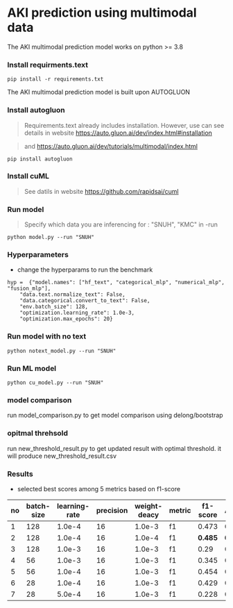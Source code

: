 # AKI prediction using multimodal data

The AKI multimodal prediction model works on python >= 3.8

### Install requirments.text
```
pip install -r requirements.txt
```


The AKI multimodal prediction model is built upon AUTOGLUON

### Install autogluon
> Requirements.text already includes installation. However, use can see details in website https://auto.gluon.ai/dev/index.html#installation

> and https://auto.gluon.ai/dev/tutorials/multimodal/index.html
```
pip install autogluon 
```
### Install cuML
> See datils in website https://github.com/rapidsai/cuml

### Run model
> Specify which data you are inferencing for : "SNUH", "KMC"  in -run


```
python model.py --run "SNUH"
```

### Hyperparameters
- change the hyperparams to run the benchmark

```
hyp =  {"model.names": ["hf_text", "categorical_mlp", "numerical_mlp", "fusion_mlp"],
    "data.text.normalize_text": False,
    "data.categorical.convert_to_text": False,    
    "env.batch_size": 128,
    "optimization.learning_rate": 1.0e-3,
    "optimization.max_epochs": 20}
```

### Run model with no text
```
python notext_model.py --run "SNUH" 
```

### Run ML model 
```
python cu_model.py --run "SNUH" 
```

### model comparison
run model_comparison.py to get model comparison using delong/bootstrap

### opitmal threhsold
run new_threshold_result.py to get updated result with optimal threshold. it will produce new_threshold_result.csv

### Results 
- selected best scores among 5 metrics based on f1-score


|no|batch-size|learning-rate|precision|weight-deacy|metric|f1-score|AUROC|AUPRC|
|------|---|---|--|--|--|--|--|--|
|1|128|1.0e-4|16|1.0e-3|f1|0.473|0.897|0.484|
|2|128|1.0e-4|16|1.0e-4|f1|**0.485**|**0.904**|**0.488**|
|3|128|1.0e-3|16|1.0e-3|f1|0.29|0.877|0.331|
|4|56|1.0e-3|16|1.0e-3|f1|0.345 |0.88|0.417|
|5|56|1.0e-4|16|1.0e-3|f1|0.454 |0.895|0.49|
|6|28|1.0e-4|16|1.0e-3|f1|0.429 |0.889|0.403|
|7|28|5.0e-4|16|1.0e-3|f1| 0.228|0.882|0.342|


